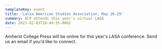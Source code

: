 ```yaml
---
templateKey: event
title: 'Latin American Studies Association, May 26-29'
summary: ACP attends this year's virtual LASA
date: 2021-02-03T18:44:55.006Z
---
```

Amherst College Press will be online for this year's LASA conference. Send us an email if you'd like to connect.